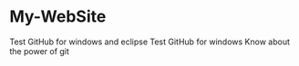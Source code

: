 My-WebSite
==========
Test GitHub  for   windows   and    eclipse
Test GitHub for  windows
Know   about   the   power of  git
